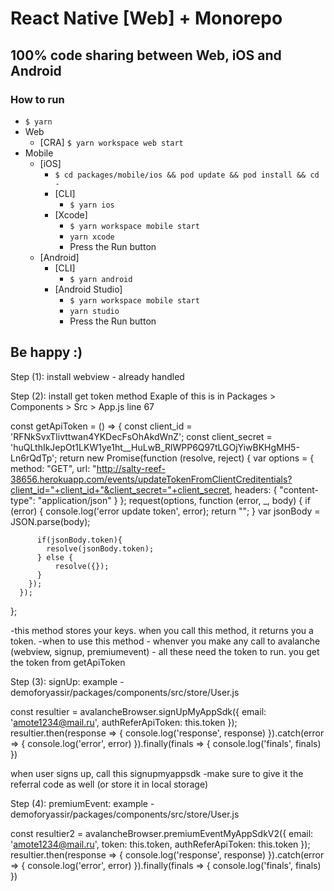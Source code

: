 # React Native [Web] + Monorepo

## 100% code sharing between Web, iOS and Android

### How to run


- `$ yarn`
- Web
  - [CRA] `$ yarn workspace web start`
- Mobile
  - [iOS]
    - `$ cd packages/mobile/ios && pod update && pod install && cd -`
    - [CLI]
      - `$ yarn ios`
    - [Xcode]
      - `$ yarn workspace mobile start`
      - `yarn xcode`
      - Press the Run button
  - [Android]
    - [CLI]
      - `$ yarn android`
    - [Android Studio]
      - `$ yarn workspace mobile start`
      - `yarn studio`
      - Press the Run button

## Be happy :)



Step (1): install webview - already handled



Step (2): install get token method
Exaple of this is in Packages > Components > Src > App.js line 67

const getApiToken = () => {
	const client_id = 'RFNkSvxTlivttwan4YKDecFsOhAkdWnZ';
	const client_secret = 'huQLthIkJepOt1LKW1ye1ht__HuLwB_RlWPP6Q97tLGOjYiwBKHgMH5-Ln6rQdTp';
      return new Promise(function (resolve, reject) {
        var options = {
          method: "GET",
          url: "http://salty-reef-38656.herokuapp.com/events/updateTokenFromClientCreditentials?client_id="+client_id+"&client_secret="+client_secret,
          headers: { "content-type": "application/json" }
        };
        request(options, function (error, _, body) {
          if (error) {
			console.log('error update token', error);
            return "";
          }
          var jsonBody = JSON.parse(body);
		  
		  if(jsonBody.token){
			resolve(jsonBody.token);
		  } else {
			  resolve({});
		  }
        });
      });
};


-this method stores your keys. when you call this method, it returns you a token.
-when to use this method - whenver you make any call to avalanche (webview, signup, premiumevent) - all these need the token to run. you get the token from getApiToken


Step (3): signUp:
example - demoforyassir/packages/components/src/store/User.js

const resultier = avalancheBrowser.signUpMyAppSdk({ email: 'amote1234@mail.ru', authReferApiToken: this.token });
					resultier.then(response => {
						console.log('response', response)
					}).catch(error => {
						console.log('error', error)
					}).finally(finals => {
						console.log('finals', finals)
					})

when user signs up, call this signupmyappsdk
-make sure to give it the referral code as well (or store it in local storage)


Step (4): premiumEvent:
example - demoforyassir/packages/components/src/store/User.js

const resultier2 = avalancheBrowser.premiumEventMyAppSdkV2({ email: 'amote1234@mail.ru', token: this.token, authReferApiToken: this.token });
					resultier.then(response => {
						console.log('response', response)
					}).catch(error => {
						console.log('error', error)
					}).finally(finals => {
						console.log('finals', finals)
					})
